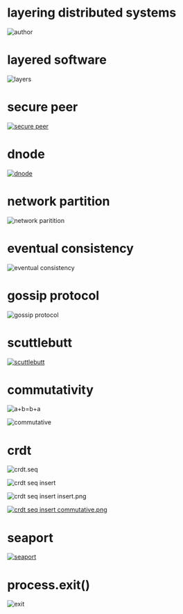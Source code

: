 # layering distributed systems

![author](https://raw.github.com/substack/nodefest-2012/master/images/author.png)

# layered software

![layers](https://raw.github.com/substack/nodefest-2012/master/images/layers.png)

# secure peer

[![secure peer](https://raw.github.com/substack/nodefest-2012/master/images/secure_peer.png)](https://github.com/substack/nodefest-2012/tree/master/example/secure-peer)

# dnode

[![dnode](https://raw.github.com/substack/nodefest-2012/master/images/dnode.png)](https://github.com/substack/nodefest-2012/tree/master/example/dnode)

# network partition

![network paritition](https://raw.github.com/substack/nodefest-2012/master/images/network_partition.png)

# eventual consistency

![eventual consistency](https://raw.github.com/substack/nodefest-2012/master/images/eventual_consistency.png)

# gossip protocol

![gossip protocol](https://raw.github.com/substack/nodefest-2012/master/images/gossip_protocol.png)

# scuttlebutt

[![scuttlebutt](https://raw.github.com/substack/nodefest-2012/master/images/scuttlebutt.png)](https://github.com/substack/nodefest-2012/tree/master/example/scuttlebutt)

# commutativity

![a+b=b+a](https://raw.github.com/substack/nodefest-2012/master/images/a_plus_b.png)

![commutative](https://raw.github.com/substack/nodefest-2012/master/images/commutative.png)

# crdt

![crdt.seq](https://raw.github.com/substack/nodefest-2012/master/images/crdt_seq.png)

![crdt seq insert](https://raw.github.com/substack/nodefest-2012/master/images/crdt_seq_insert.png)

![crdt seq insert insert.png](https://raw.github.com/substack/nodefest-2012/master/images/crdt_seq_insert_insert.png)

[![crdt seq insert commutative.png](https://raw.github.com/substack/nodefest-2012/master/images/crdt_seq_insert_commutative.png)](https://github.com/substack/nodefest-2012/tree/master/example/crdt)

# seaport

[![seaport](https://raw.github.com/substack/nodefest-2012/master/images/seaport.png)](https://github.com/substack/nodefest-2012/tree/master/example/seaport)

# process.exit()

![exit](https://raw.github.com/substack/nodefest-2012/master/images/process_exit.png)
